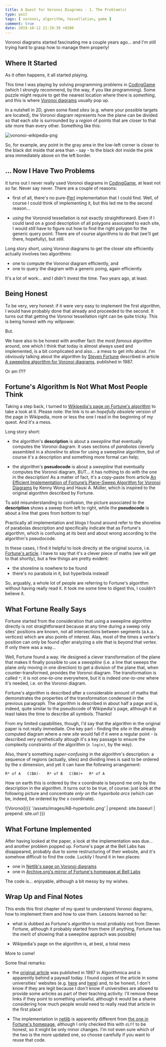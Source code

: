 ```yaml
---
title: A Quest for Voronoi Diagrams - 1. The Problem(s)
type: post
tags: [ voronoi, algorithm, tessellation, game ]
comment: true
date: 2019-10-12 21:19:39 +0200
---
```


Voronoi diagrams started fascinating me a couple years ago... and I'm still
trying hard to grasp how to manage them properly!

## Where It Started

As it often happens, it all started playing.

This time I was playing by solving programming problems in
[CodingGame][] (which I strongly recommend, by the way, if you like
programming). Some puzzle might require to get the nearest location
where there is *something*, and this is where [Voronoi
diagrams][voronoi-wikipedia] usually pop up.

In a nutshell in 2D, given some fixed *sites* (e.g. where your possible
targets are located), the Voronoi diagram represents how the plane can
be divided so that each *site* is surrounded by a *region* of points
that are closer to that *site* more than every other. Something like
this:

![vononoi-wikipedia-png](https://upload.wikimedia.org/wikipedia/commons/thumb/5/54/Euclidean_Voronoi_diagram.svg/500px-Euclidean_Voronoi_diagram.svg.png)

So, for example, any point in the gray area in the low-left corner is
closer to the black dot inside that area than - say - to the black dot
inside the pink area immediately above on the left border.


## ... Now I Have Two Problems

It turns out I never really used Voronoi diagrams in [CodingGame][], at
least not so far. Never say never. There are a couple of reasons:

- first of all, there's no pure-[Perl][] implementation that I could
  find. Well, of course I could think of implementing it, but this led
  me to the second reason...

- *using* the Voronoid tessellation is not exactly straightforward. Even
  if I could land on a good description of all polygons associated to
  each site, I would *still* have to figure out how to find the right
  polygon for the generic query point. There are of course algorithms to
  do that (we'll get there, hopefully), but still.

Long story short, using Voronoi diagrams to get the closer *site*
efficiently actually involves two algorithms:

- one to compute the Voronoi diagram efficiently, and
- one to query the diagram with a generic poing, again efficiently.

It's a lot of work... and I didn't invest the time. Two years ago, at
least.


## Being Honest

To be very, very honest: if it were very easy to implement the first
algorithm, I would have probably done that already and proceeded to the
second. It turns out that getting the Voronoi tessellation right can be
quite tricky. This is being honest with my willpower.

But.

We have also to be honest with another fact: the most *famous* algorithm
around, one which I think that today is almost always used and
implemented, is a bit complicated and also... a mess to get info about.
I'm obviously talking about the algorithm by [Steven
Fortune][sjf-archive-org] described in article [A sweepline algorithm
for Voronoi diagrams][fortune-springer], published in 1987.

Or am I?!?


## Fortune's Algorithm Is Not What Most People Think

Taking a step back, I turned to [Wikipedia's page on Fortune's
algorithm][fortune-wikipedia] to take a look at it. Please note: the
link is to an *hopefully obsolete* version of the page in Wikipedia,
more or less the one I read in the beginning of my quest. And it's a
mess.

Long story short:

- the algorithm's **description** is about a *sweepline* that eventually
  computes the Voronoi diagram. It uses sections of *parabolas* cleverly
  assembled in a *shoreline* to allow for using a sweepline algorithm,
  but of course it's a description and something more formal can help;

- the algorithm's **pseudocode** is about a *sweepline* that eventually
  computes the Voronoi diagram, BUT... it has nothing to do with the one
  in the description! As a matter of fact, it's a copy-paste from
  article [An Efficient Implementation of Fortune’s Plane-Sweep
  Algorithm for Voronoi Diagrams][wong-muller] by Kenny Wong and Hausi
  A.  Müller, which is inspired to the original algorithm described by
  Fortune.

To add misunderstanding to confusion, the picture associated to the
**description** shows a sweep from left to right, while the
**pseudocode** is about a line that goes from bottom to top!

Practically all implementation and blogs I found around refer to the
shoreline of parabolas description and specifically indicate that as
Fortune's algorithm, which is confusing at its best and about wrong
according to the algorithm's pseudocode.

In these cases, I find it helpful to look directly at the original
source, i.e. [Fortune's article][fortune-springer]. I have to say that
it's a clever piece of maths (we will get to that shortly), but a few
things are pretty evident:

- the shoreline is nowhere to be found
- there's no parabola in it, but hyperbola instead!

So, arguably, a whole lot of people are referring to Fortune's algorithm
without having really read it. It took me some time to digest this, I
couldn't believe it.


## What Fortune Really Says

Fortune started from the consideration that using a sweepline algorithm
directly is not straightforward because at any time during a sweep only
sites' positions are known, not all intersections between segments
(a.k.a. *vertices*) which are also points of interest. Alas, most of the
times a *vertex*'s position can only be found *after* analyzing a *site*
that is *beyond* that *vertex*. If only there was a way...

Well, Fortune found a way. He designed a clever transformation of the
plane that makes it finally possible to use a *sweepline* (i.e. a line
that sweeps the plane only moving in one direction) to get a division of
the plane that, when counter-transformed, provides the Voronoi diagram.
The transformation is called `*`; it is not *one-to-one* everywhere, but
it is indeed *one-to-one* where it's needed, i.e. on the Voronoi
diagram.

Fortune's algorithm is described after a considerable amount of maths
that demonstrates the properties of the transformation condensed in the
previous paragraph. The algorithm is described in about half a page and
is, indeed, quite similar to the pseudocode of Wikipedia's page,
although it at least takes the time to describe all symbols. Thanks!

From my limited capabilities, though, I'd say that the algorithm in the
original paper is not really immediate. One key part - finding the
*site* in the already computed diagram where a new *site* would fall if
it were a regular point - is described very synthetically altough it's a
key passage to ensure the complexity constraints of the algorithm (`n
log(n)`, by the way).

Also, there's something *super-confusing* in the algorithm's
description: a sequence of regions (actually, sites) and dividing lines
is said to be ordered by the x dimension, and yet it can have the
following arrangement:

~~~~
R* of A   C(BA)-   R* of B   C(BA)+   R* of A
~~~~

How on earth this is ordered by the x coordinate is beyond me only by
the description in the algorithm. It turns out to be true, of course:
just look at the following picture and concentrate *only on the
hyperbola arcs* (which can be, indeed, be ordered by the x coordinate).

![Voronoi]({{ '/assets/images/AB-hyperbolic.png' | prepend: site.baseurl | prepend: site.url }})


## What Fortune Implemented

After having looked at the paper, a look at the implementation was
due... and another problem popped up. Fortune's page at the Bell Labs
has disappeared, probably due to some restructuring of their website,
and it's somehow difficult to find the code. Luckily I found it in two
places:

- one in [Netlib's page on Voronoi diagrams][netlib-voronoi]
- one in [Archive.org's mirror of Fortune's homepage at Bell
Labs][sjf-archive-org]

The code is... enjoyable, although a bit messy by my wishes.


## Wrap Up and Final Notes

This ends this first chapter of my quest to understand Voronoi diagrams,
how to implement them and how to use them. Lessons learned so far:

- what is dubbed as Fortune's algorithm is most probably not from Steven
Fortune, although it probably started from there (if anything, Fortune
has the merit of showing that a sweepline apprach was possible)

- Wikipedia's page on the algorithm is, at best, a total mess

More to come!

Some final remarks:

- the [original article][fortune-springer] was published in 1987 in
  Algorithmica and is apparently behind a paywall today. I found copies
  of the article in some universities' websites (e.g. [here][article-1]
  and [here][article-2]) and, to be honest, I don't know if they are
  legit because I don't know if universities are allowed to provide some
  articles as part of their teaching activity. I'll remove these links
  if they point to something unlawful, although it would be a shame
  considering how much people would need to really read that article in
  the first place!

- The implementation in [netlib][netlib-voronoi] is apparently different
  from [the one in Fortune's homepage][sjf-archive-org], although I only
  checked this with `diff` to be honest, so it might be only minor
  changes. I'm not even sure which of the two is the more updated one,
  so choose carefully if you want to reuse that code.


[CodingGame]: https://www.codingame.com/
[voronoi-wikipedia]: https://en.wikipedia.org/wiki/Voronoi_diagram
[Perl]: https://www.perl.org/
[fortune-wikipedia]: https://en.wikipedia.org/w/index.php?title=Fortune%27s_algorithm&oldid=919888039
[fortune-springer]: https://link.springer.com/article/10.1007%2FBF01840357
[wong-muller]: http://citeseerx.ist.psu.edu/viewdoc/summary?doi=10.1.1.83.5571
[netlib-voronoi]: https://www.netlib.org/voronoi/
[sjf-archive-org]: https://web.archive.org/web/20181018224943/http://ect.bell-labs.com/who/sjf/
[article-1]: http://www.wias-berlin.de/people/si/course/files/Fortune87-SweepLine-Voronoi.pdf
[article-2]: https://gi.cebitec.uni-bielefeld.de/_media/teaching/2013summer/936fortune-1987-voronoi.pdf

